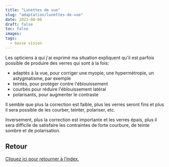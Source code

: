 ```yaml
---
title: "Lunettes de vue"
slug: "adaptation/lunettes-de-vue"
date: 2023-08-06
draft: false
toc: false
images:
tags:
  - basse vision
---
```

Les opticiens à qui j'ai exprimé ma situation expliquent qu'il est parfois possible de produire des verres qui sont à la fois:
* adaptés à la vue, pour corriger une myopie, une hypermétropie, un astygmatisme, par exemple
* teintés, pour protéger contre l'éblouissement
* courbés pour réduire l'éblouissement latéral
* polarisants, pour augmenter le contraste

Il semble que plus la correction est faible, plus les verres seront fins et plus il sera possible de les courber, teinter, polariser, etc. 

Inversement, plus la correction est importante et les verres épais, plus il sera difficile de satisfaire les contraintes de forte courbure, de teinte sombre et de polarisation.

## Retour
[Cliquez ici pour retourner à l’index.](..)
